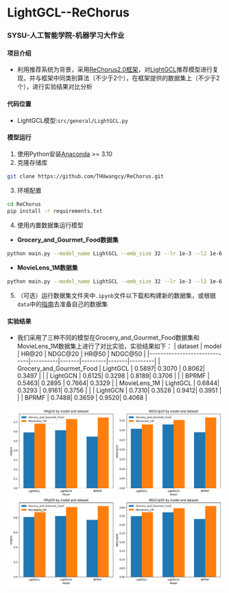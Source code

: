 # LightGCL--ReChorus

### SYSU-人工智能学院-机器学习大作业
#### 项目介绍
- 利用推荐系统为背景，采用[ReChorus2.0框架](https://github.com/THUwangcy/ReChorus)，对[LightGCL](https://github.com/HKUDS/LightGCL)推荐模型进行复现，并与框架中同类别算法（不少于2个），在框架提供的数据集上（不少于2个），进行实验结果对比分析

#### 代码位置
- LightGCL模型:`src/general/LightGCL.py`

#### 模型运行
1. 使用Python安装[Anaconda](https://docs.conda.io/en/latest/miniconda.html) >= 3.10
2. 克隆存储库

```bash
git clone https://github.com/THUwangcy/ReChorus.git
```

3. 环境配置

```bash
cd ReChorus
pip install -r requirements.txt
```

4. 使用内置数据集运行模型

- **Grocery_and_Gourmet_Food数据集**
```bash
python main.py --model_name LightGCL --emb_size 32 --lr 1e-3 --l2 1e-6 --dataset Grocery_and_Gourmet_Food
```
- **MovieLens_1M数据集**
```bash
python main.py --model_name LightGCL --emb_size 32 --lr 1e-3 --l2 1e-6 --dataset MovieLens_1M
```

5. （可选）运行数据集文件夹中`.ipynb`文件以下载和构建新的数据集，或根据`data`中的[指南](https://github.com/Hjq-666/LightGCL-ReChorus/blob/main/data/README.md)去准备自己的数据集

#### 实验结果
- 我们采用了三种不同的模型在Grocery_and_Gourmet_Food数据集和MovieLens_1M数据集上进行了对比实验，实验结果如下：
| dataset                      | model    | HR@20 | NDGC@20 | HR@50 | NDGC@50 |
|------------------------------|----------|-------|---------|-------|---------|
| Grocery_and_Gourmet_Food     | LightGCL | 0.5897| 0.3070  | 0.8062| 0.3497  |
|                              | LightGCN | 0.6125| 0.3298  | 0.8189| 0.3706  |
|                              | BPRMF    | 0.5463| 0.2895  | 0.7664| 0.3329  |
| MovieLens_1M                 | LightGCL | 0.6844| 0.3293  | 0.9161| 0.3756  |
|                              | LightGCN | 0.7310| 0.3528  | 0.9412| 0.3951  |
|                              | BPRMF    | 0.7488| 0.3659  | 0.9520| 0.4068  |

![result](result.png)


